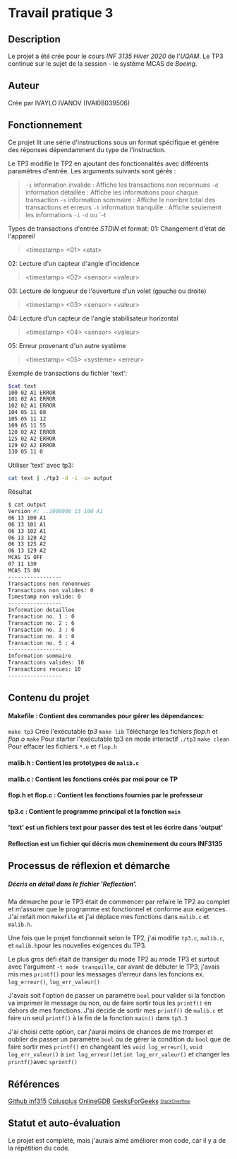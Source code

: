 
   # Travail pratique 3

   ## Description

   Le projet a été crée pour le cours *INF 3135 Hiver 2020* de l'*UQAM*.
   Le TP3 continue sur le sujet de la session  - le système MCAS de *Boeing*.

   ## Auteur

   Crée par IVAYLO IVANOV (IVAI08039506)

   ## Fonctionnement
  
  Ce projet lit une série d'instructions sous un format spécifique et génère
  des réponses dépendamment du type de l'instruction.
  
  Le TP3 modifie le TP2 en ajoutant des fonctionnalités avec différents paramètres d'entrée.
  Les arguments suivants sont gérés :
  >`-i`  information invalide : Affiche les transactions non reconnues 
  >`-d`  information détaillée : Affiche les informations pour chaque transaction
  >`-s`  information sommaire : Affiche le nombre total des transactions et erreurs
  >`-t`  information tranquille : Affiche seulement les informations `-i` `-d` ou `-t

Types de transactions d'entrée *STDIN* et format:
01: Changement d'état de l'appareil
>\<timestamp> \<01> \<etat>

02: Lecture d'un capteur d'angle d'incidence
>\<timestamp> \<02> \<sensor> \<valeur>

03: Lecture de longueur de l'ouverture d'un volet (gauche ou droite)
>\<timestamp> \<03> \<sensor> \<valeur>

04: Lecture d'un capteur de l'angle stabilisateur horizontal
>\<timestamp> \<04> \<sensor> \<valeur>

05: Erreur provenant d'un autre système
>\<timestamp> \<05> \<système> \<erreur>

Exemple de transactions du fichier 'text':
~~~bash
$cat text
100 02 A1 ERROR
101 02 A1 ERROR
102 02 A1 ERROR
104 05 11 08
105 05 11 12
109 05 11 55
120 02 A2 ERROR
125 02 A2 ERROR
129 02 A2 ERROR
130 05 11 0
~~~

Utiliser 'text' avec tp3:
~~~bash
cat text | ./tp3 -d -i -s> output 
~~~
Résultat
~~~bash
$ cat output 
Version #: ..1000906 13 100 A1
06 13 100 A1
06 13 101 A1
06 13 102 A1
06 13 120 A2
06 13 125 A2
06 13 129 A2
MCAS IS OFF
07 11 130
MCAS IS ON
-----------------
Transactions non renonnues
Transactions non valides: 0
Timestamp non valide: 0
-----------------
Information detaillee
Transaction no. 1 : 0
Transaction no. 2 : 6
Transaction no. 3 : 0
Transaction no. 4 : 0
Transaction no. 5 : 4
-----------------
Information sommaire
Transactions valides: 10
Transactions recues: 10
-----------------
~~~

   
   ## Contenu du projet

   #### Makefile : Contient des commandes pour gérer les dépendances:
   
   `make tp3` Crée l'exécutable *tp3*
   `make lib` Télécharge les fichiers *flop.h* et *flop.o*
   `make` Pour starter l'exécutable tp3 en mode interactif `./tp3`
    `make clean` Pour effacer les fichiers `*.o` et `flop.h`  
	    
#### malib.h : Contient les prototypes de `malib.c`
#### malib.c : Contient les fonctions créés par moi pour ce TP
#### flop.h et flop.c : Contient les fonctions fournies par le professeur
#### tp3.c : Contient le programme principal et la fonction `main`
#### 'text' est un fichiers text pour passer des test et les écrire dans 'output'
#### Reflection est un fichier qui décris mon cheminement du cours INF3135

   ## Processus de réflexion et démarche 
   ##### Décris en détail dans le fichier 'Reflection'.
 Ma démarche pour le TP3 était de commencer par refaire le TP2 au complet et m'assurer que
 le programme est fonctionnel et conforme aux exigences. J'ai refait mon `Makefile` et j'ai
 déplace mes fonctions dans `malib.c` et `malib.h`.
 
 Une fois que le projet fonctionnait selon le TP2, j'ai modifie `tp3.c`, `malib.c`, et `malib.h`pour les nouvelles exigences du TP3.

Le plus gros défi était de transiger du mode TP2 au mode TP3 et surtout avec l'argument 
`-t mode tranquille`, car avant de débuter le TP3, j'avais mis mes `printf()` pour les messages d'erreur dans les foncions ex. `log_erreur()`, `log_err_valeur()`

J'avais soit l'option de passer un paramètre `bool` pour valider si la fonction va imprimer le message ou non, ou de faire sortir tous les `printf()` en dehors de mes fonctions.
J'ai décide de sortir mes `printf()` de `malib.c` et faire un seul `printf()` à la fin de la fonction `main()` dans `tp3.3`

J'ai choisi cette option, car j'aurai moins de chances de me tromper et oublier de passer un paramètre `bool` ou de gérer la condition du `bool` que de faire sortir mes `printf()` en changeant les  `void log_erreur()`, `void log_err_valeur()` à `int log_erreur()`et 
`int log_err_valeur()` et changer les `printf()`avec `sprintf()`

   ## Références

[Github inf315](https://github.com/guyfrancoeur/INF3135_H2020)
[Cplusplus](http://www.cplusplus.com/)
[OnlineGDB](https://www.onlinegdb.com/online_c_compiler)
[GeeksForGeeks](https://www.geeksforgeeks.org/)
<sub><sup>[StackOverflow](https://github.com/guyfrancoeur/INF3135_H2020) </sup></sub>
</Jaifaitmespushups>



   ## Statut et auto-évaluation

   Le projet est complété, mais j'aurais aimé améliorer mon code, car il y a de la répétition du code.
